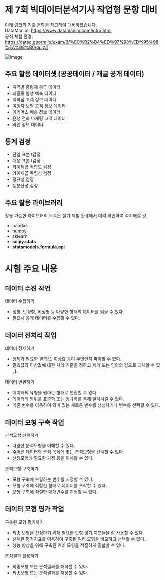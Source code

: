 # 제 7회 빅데이터분석기사 작업형 문항 대비

아래 링크의 기출 문항을 참고하여 대비하였습니다. <br>
DataManim: https://www.datamanim.com/intro.html <br>
공식 체험 환경: https://dataq.goorm.io/exam/3/%EC%B2%B4%ED%97%98%ED%95%98%EA%B8%B0/quiz/1 <br>

![image](https://github.com/kosonkh7/Data_Analysis_Portfolio/assets/83086978/f2dab1da-236a-4127-8ab8-fed428ff02d3)


## 주요 활용 데이터셋 (공공데이터 / 캐글 공개 데이터)
- 지역별 종량제 봉투 데이터
- 뇌졸중 발생 예측 데이터
- 백화점 고객 정보 데이터
- 여행자 보험 고객 정보 데이터
- 이커머스 배송 정보 데이터
- 은행 전화 마케팅 고객 데이터
- 와인 정보 데이터

## 통계 검정
- 단일 표본 t검정
- 대응 표본 t검정
- 카이제곱 적합도 검정
- 카이제곱 독립성 검정
- 정규성 검정
- 등분산성 검정

## 주요 활용 라이브러리
활용 가능한 라이브러리 목록은 실기 체험 환경에서 미리 확인하여 숙지해갈 것 
- pandas
- numpy
- sklearn
- <b>scipy.stats</b>
- <b>statsmodels.formula.api</b>

# 시험 주요 내용

## 데이터 수집 작업

데이터 수집하기 
- 정형, 반정형, 비정형 등 다양한 형태의 데이터를 읽을 수 있다.
- 필요시 공개 데이터를 수집할 수 있다.

## 데이터 전처리 작업

데이터 정제하기
- 정제가 필요한 결측값, 이상값 등이 무엇인지 파악할 수 있다.
- 결측값와 이상값에 대한 처리 기준을 정하고 제거 또는 임의의 값으로 대체할 수 있다.

데이터 변환하기
-	데이터의 유형을 원하는 형태로 변환할 수 있다.
-	데이터의 범위를 표준화 또는 정규화를 통해 일치시킬 수 있다.
-	기존 변수를 이용하여 의미 있는 새로운 변수를 생성하거나 변수를 선택할 수 있다.


## 데이터 모형 구축 작업

분석모형 선택하기
- 다양한 분석모형을 이해할 수 있다.
- 주어진 데이터와 분석 목적에 맞는 분석모형을 선택할 수 있다.
- 선정모형에 필요한 가정 등을 이해할 수 있다.

분석모형 구축하기
- 모형 구축에 부합하는 변수를 지정할 수 있다.
- 모형 구축에 적합한 형태로 데이터를 조작할 수 있다.
- 모형 구축에 적절한 매개변수를 지정할 수 있다.


## 데이터 모형 평가 작업

구축된 모형 평가하기
- 최종 모형을 선정하기 위해 필요한 모형 평가 지표들을 잘 사용할 수 있다.
- 선택한 평가지표를 이용하여 구축된 여러 모형을 비교하고 선택할 수 있다.
- 성능 향상을 위해 구축된 여러 모형을 적절하게 결합할 수 있다.

분석결과 활용하기
- 최종모형 또는 분석결과를 해석할 수 있다.
- 최종모형 또는 분석결과를 저장할 수 있다.
